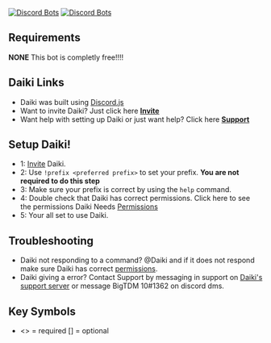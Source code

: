 [![Discord Bots](https://top.gg/api/widget/status/839287174482362438.svg)](https://top.gg/bot/839287174482362438)
[![Discord Bots](https://top.gg/api/widget/upvotes/839287174482362438.svg)](https://top.gg/bot/839287174482362438/vote)

## Requirements
**NONE** This bot is completly free!!!!

## Daiki Links
* Daiki was built using [Discord.js](https://discord.js.org)
* Want to invite Daiki? Just click here [**Invite**](https://rebrand.ly/daiki/invite)
* Want help with setting up Daiki or just want help? Click here [**Support**](https://rebrand.ly/daiki/discord)

## Setup Daiki!
* 1: [Invite](https://rebrand.ly/daiki/invite) Daiki.
* 2: Use `!prefix <preferred prefix>` to set your prefix. **You are not required to do this step** 
* 3: Make sure your prefix is correct by using the `help` command.
* 4: Double check that Daiki has correct permissions. Click here to see the permissions Daiki Needs [Permissions](https://github.com/DaikiBot/Daiki-Info/blob/main/permissions.md)
* 5: Your all set to use Daiki.

## Troubleshooting
* Daiki not responding to a command? @Daiki and if it does not respond make sure Daiki has correct [permissions](https://github.com/DaikiBot/Daiki-Info/blob/main/permissions.md).
* Daiki giving a error? Contact Support by messaging in support on [Daiki's support server](https://rebrand.ly/daiki/discord) or message BigTDM 10#1362 on discord dms.

## Key Symbols
* <> = required [] = optional
